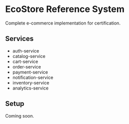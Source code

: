 # EcoStore Reference System

Complete e-commerce implementation for certification.

## Services

- auth-service
- catalog-service
- cart-service
- order-service
- payment-service
- notification-service
- inventory-service
- analytics-service

## Setup

Coming soon.
